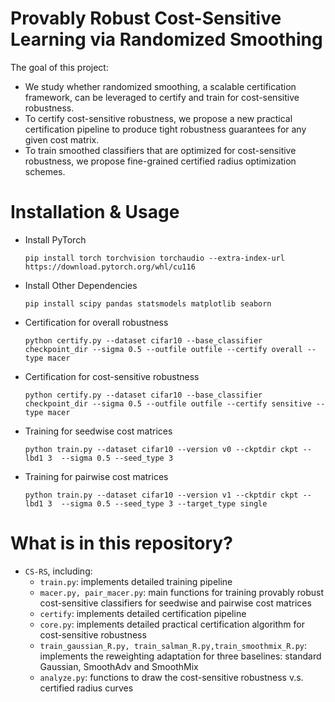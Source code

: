 # Provably Robust Cost-Sensitive Learning via Randomized Smoothing
  The goal of this project:
  - We study whether randomized smoothing, a scalable certification framework, can be leveraged to certify and train for cost-sensitive robustness.
  - To certify cost-sensitive robustness, we propose a new practical certification pipeline to produce tight robustness guarantees for any given cost matrix.
  - To train smoothed classifiers that are optimized for cost-sensitive robustness, we propose fine-grained certified radius optimization schemes.
    

# Installation & Usage
  - Install PyTorch
    ```text
    pip install torch torchvision torchaudio --extra-index-url https://download.pytorch.org/whl/cu116
    ```
  - Install Other Dependencies
      ```text
     pip install scipy pandas statsmodels matplotlib seaborn
      ```
      
  - Certification for overall robustness
    ```text
    python certify.py --dataset cifar10 --base_classifier checkpoint_dir --sigma 0.5 --outfile outfile --certify overall --type macer
    ```
    
  - Certification for cost-sensitive robustness
    ```text
    python certify.py --dataset cifar10 --base_classifier checkpoint_dir --sigma 0.5 --outfile outfile --certify sensitive --type macer
    ```


  - Training for seedwise cost matrices
    ```text
    python train.py --dataset cifar10 --version v0 --ckptdir ckpt --lbd1 3  --sigma 0.5 --seed_type 3
    ```

  - Training for pairwise cost matrices
    ```text
    python train.py --dataset cifar10 --version v1 --ckptdir ckpt --lbd1 3  --sigma 0.5 --seed_type 3 --target_type single
    ```

# What is in this repository?
* ```CS-RS```, including:
  * ```train.py```: implements detailed training pipeline
  * ```macer.py, pair_macer.py```:  main functions for training provably robust cost-sensitive classifiers for seedwise and pairwise cost matrices
  * ```certify```: implements detailed certification pipeline 
  * ```core.py```: implements detailed practical certification algorithm for cost-sensitive robustness
  * ```train_gaussian_R.py, train_salman_R.py,train_smoothmix_R.py```: implements the reweighting adaptation for three baselines: standard Gaussian, SmoothAdv and SmoothMix
  * ```analyze.py```: functions to draw the cost-sensitive robustness v.s. certified radius curves
 
